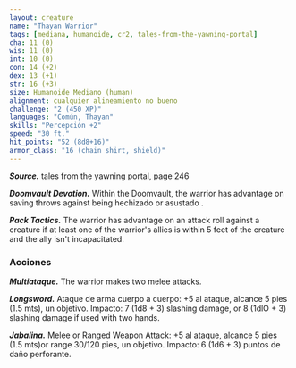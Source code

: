 ```yaml
---
layout: creature
name: "Thayan Warrior"
tags: [mediana, humanoide, cr2, tales-from-the-yawning-portal]
cha: 11 (0)
wis: 11 (0)
int: 10 (0)
con: 14 (+2)
dex: 13 (+1)
str: 16 (+3)
size: Humanoide Mediano (human)
alignment: cualquier alineamiento no bueno
challenge: "2 (450 XP)"
languages: "Común, Thayan"
skills: "Percepción +2"
speed: "30 ft."
hit_points: "52 (8d8+16)"
armor_class: "16 (chain shirt, shield)"
---
```


***Source.*** tales from the yawning portal,  page 246

***Doomvault Devotion.*** Within the Doomvault, the warrior has advantage on saving throws against being hechizado or asustado .

***Pack Tactics.*** The warrior has advantage on an attack roll against a creature if at least one of the warrior's allies is within 5 feet of the creature and the ally isn't incapacitated.

### Acciones

***Multiataque.*** The warrior makes two melee attacks.

***Longsword.*** Ataque de arma cuerpo a cuerpo: +5 al ataque, alcance 5 pies (1.5 mts), un objetivo. Impacto: 7 (1d8 + 3) slashing damage, or 8 (1dlO + 3) slashing damage if used with two hands.

***Jabalina.*** Melee or Ranged Weapon Attack: +5 al ataque, alcance 5 pies (1.5 mts)or range 30/120 pies, un objetivo. Impacto: 6 (1d6 + 3) puntos de daño perforante.